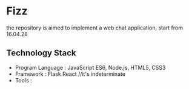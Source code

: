 # Fizz
the repository is aimed to implement a  web chat application, start from 16.04.28

<h2>Technology Stack</h2>
<ul>
<li>Program Language : JavaScript ES6, Node.js, HTML5, CSS3 </li>
<li>Framework : Flask React  //it's indeterminate
<li>Tools :</li> 

</ul>
